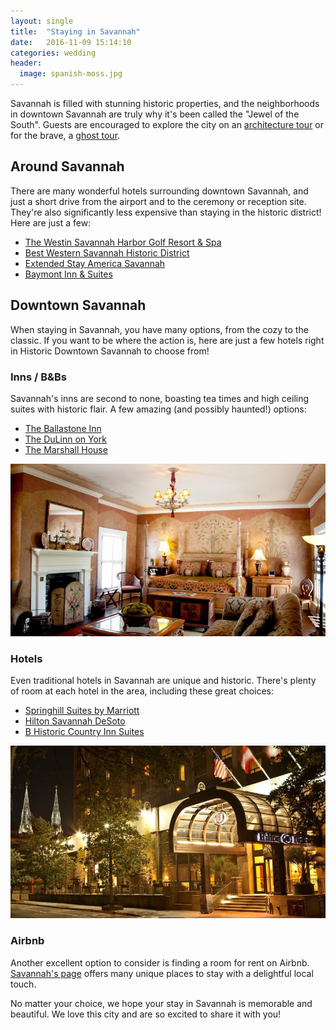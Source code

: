 ```yaml
---
layout: single
title:  "Staying in Savannah"
date:   2016-11-09 15:14:10
categories: wedding
header:
  image: spanish-moss.jpg
---
```


Savannah is filled with stunning historic properties, and the neighborhoods in downtown Savannah are truly why it's been called the "Jewel of the South". Guests are encouraged to explore the city on an [architecture tour](https://architecturalsavannah.com/) or for the brave, a [ghost tour](https://ghostcitytours.com/savannah-ghost-tours/).

## Around Savannah

There are many wonderful hotels surrounding downtown Savannah, and just a short drive from the airport and to the ceremony or reception site. They're also significantly less expensive than staying in the historic district! Here are just a few:

* [The Westin Savannah Harbor Golf Resort & Spa](https://www.expedia.com/Savannah-Hotels-The-Westin-Savannah-Harbor-Golf-Resort-Spa.h200458.Hotel-Information)
* [Best Western Savannah Historic District](https://www.expedia.com/Savannah-Hotels-Best-Western-Savannah-Historic-District.h454.Hotel-Information)
* [Extended Stay America Savannah](https://www.expedia.com/Savannah-Hotels-Extended-Stay-America-Savannah-Midtown.h794858.Hotel-Information)
* [Baymont Inn & Suites](https://www.expedia.com/Savannah-Hotels-Baymont-Inn-Suites-Garden-CitySavannah.h1218530.Hotel-Information)

## Downtown Savannah

When staying in Savannah, you have many options, from the cozy to the classic. If you want to be where the action is, here are just a few hotels right in Historic Downtown Savannah to choose from!

### Inns / B&Bs

Savannah's inns are second to none, boasting tea times and high ceiling suites with historic flair. A few amazing (and possibly haunted!) options:

* [The Ballastone Inn](http://www.booking.com/hotel/us/ballastone-inn.html)
* [The DuLinn on York](http://www.booking.com/hotel/us/the-dulinn-on-york.html)
* [The Marshall House](http://www.booking.com/hotel/us/the-marshall-house.html)

![Ballastone Inn](/images/ballastone.jpg)

### Hotels

Even traditional hotels in Savannah are unique and historic. There's plenty of room at each hotel in the area, including these great choices:

* [Springhill Suites by Marriott](http://www.booking.com/hotel/us/springhill-suites-by-marriott-savannah-downtown-historic-district.html)
* [Hilton Savannah DeSoto](http://www.booking.com/hotel/us/hilton-savannah-desoto.html)
* [B Historic Country Inn Suites](http://www.booking.com/hotel/us/country-inn-suites-savannah-historic.html)

![Hilton](/images/hilton.jpg)

### Airbnb

Another excellent option to consider is finding a room for rent on Airbnb. [Savannah's page](https://www.airbnb.com/s/Savannah--GA?checkin=04%2F28%2F2017&checkout=04%2F30%2F2017&room_types%5B%5D=Entire+home%2Fapt&sw_lat=32.05753658675152&sw_lng=-81.10342005646027&ne_lat=32.079698427229815&ne_lng=-81.08118990814484&search_by_map=true&zoom=15&ss_id=kvnwoq4e) offers many unique places to stay with a delightful local touch.

No matter your choice, we hope your stay in Savannah is memorable and beautiful. We love this city and are so excited to share it with you!
